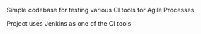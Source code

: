 Simple codebase for testing various CI tools for Agile Processes

Project uses Jenkins as one of the CI tools